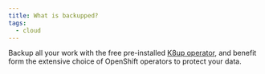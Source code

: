 ```yaml
---
title: What is backupped?
tags:
  - cloud
---
```

Backup all your work with the free pre-installed [K8up operator](https://k8up.io/k8up/2.1/index.html), and benefit form the extensive choice of OpenShift operators to protect your data.